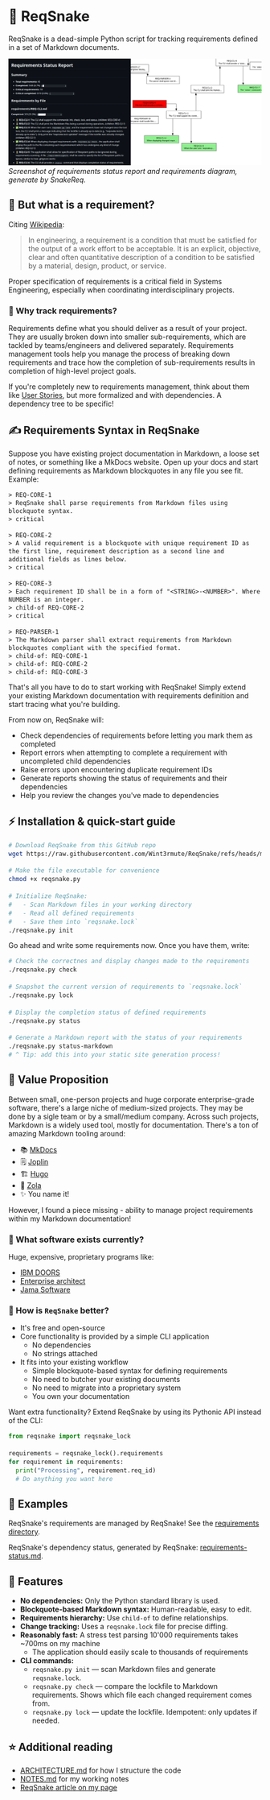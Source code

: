 # 🐍 ReqSnake

ReqSnake is a dead-simple Python script for tracking requirements defined in a set of Markdown documents.

![Image containing requirements status report and a requirements diagram](./docs/demo.jpg)
<i style="text-align: center;">Screenshot of requirements status report and requirements diagram, generate by SnakeReq.</i>

## 📄 But what is a requirement?

Citing [Wikipedia](https://en.wikipedia.org/wiki/Requirements_management):

> In engineering, a requirement is a condition that must be satisfied
> for the output of a work effort to be acceptable. It is an explicit,
> objective, clear and often quantitative description of a condition
> to be satisfied by a material, design, product, or service.

Proper specification of requirements is a critical field in Systems
Engineering, especially when coordinating interdisciplinary projects.

### 🤔 Why track requirements?

Requirements define what you should deliver as a result of your
project. They are usually broken down into smaller sub-requirements,
which are tackled by teams/engineers and delivered separately.
Requirements management tools help you manage the process of breaking
down requirements and trace how the completion of sub-requirements
results in completion of high-level project goals.

If you're completely new to requirements management, think about them like
[User Stories](https://en.wikipedia.org/wiki/User_story), but more formalized
and with dependencies. A dependency tree to be specific!

## ✍️ Requirements Syntax in ReqSnake

Suppose you have existing project documentation in Markdown, a loose set of
notes, or something like a MkDocs website. Open up your docs and start defining
requirements as Markdown blockquotes in any file you see fit. Example:

```
> REQ-CORE-1
> ReqSnake shall parse requirements from Markdown files using blockquote syntax.
> critical

> REQ-CORE-2
> A valid requirement is a blockquote with unique requirement ID as the first line, requirement description as a second line and additional fields as lines below.
> critical

> REQ-CORE-3
> Each requirement ID shall be in a form of "<STRING>-<NUMBER>". Where NUMBER is an integer.
> child-of REQ-CORE-2
> critical

> REQ-PARSER-1
> The Markdown parser shall extract requirements from Markdown blockquotes compliant with the specified format.
> child-of: REQ-CORE-1
> child-of: REQ-CORE-2
> child-of: REQ-CORE-3
```

That's all you have to do to start working with ReqSnake! Simply extend your
existing Markdown documentation with requirements definition and start tracing
what you're building.

From now on, ReqSnake will:

- Check dependencies of requirements before letting you mark them as completed
- Report errors when attempting to complete a requirement with uncompleted child dependencies
- Raise errors upon encountering duplicate requirement IDs
- Generate reports showing the status of requirements and their dependencies
- Help you review the changes you've made to dependencies

## ⚡ Installation & quick-start guide

```bash
# Download ReqSnake from this GitHub repo
wget https://raw.githubusercontent.com/Wint3rmute/ReqSnake/refs/heads/main/reqsnake.py

# Make the file executable for convenience
chmod +x reqsnake.py

# Initialize ReqSnake:
#   - Scan Markdown files in your working directory
#   - Read all defined requirements
#   - Save them into `reqsnake.lock`
./reqsnake.py init
```

Go ahead and write some requirements now. Once you have them, write:

```bash
# Check the correctnes and display changes made to the requirements
./reqsnake.py check

# Snapshot the current version of requirements to `reqsnake.lock`
./reqsnake.py lock

# Display the completion status of defined requirements
./reqsnake.py status

# Generate a Markdown report with the status of your requirements
./reqsnake.py status-markdown
# ^ Tip: add this into your static site generation process!
```

## 💎 Value Proposition

Between small, one-person projects and huge corporate enterprise-grade
software, there's a large niche of medium-sized projects. They may be done by a
sigle team or by a small/medium company. Across such projects, Markdown is a
widely used tool, mostly for documentation. There's a ton of amazing Markdown
tooling around:

- 📚 [MkDocs](https://www.mkdocs.org/)
- 🗒️ [Joplin](https://joplinapp.org/)
- 🏗️ [Hugo](https://gohugo.io/)
- 🦄 [Zola](https://www.getzola.org/)
- ✨ You name it!

However, I found a piece missing - ability to manage project requirements
within my Markdown documentation!

### 🏢 What software exists currently?

Huge, expensive, proprietary programs like:

- [IBM DOORS](https://www.ibm.com/docs/en/engineering-lifecycle-management-suite/doors/9.7.0?topic=overview-doors)
- [Enterprise architect](https://sparxsystems.com/)
- [Jama Software](https://www.jamasoftware.com/)

### 🐍 How is `ReqSnake` better?

- It's free and open-source
- Core functionality is provided by a simple CLI application
  - No dependencies
  - No strings attached
- It fits into your existing workflow
  - Simple blockquote-based syntax for defining requirements
  - No need to butcher your existing documents
  - No need to migrate into a proprietary system
  - You own your documentation

Want extra functionality? Extend ReqSnake by using its Pythonic API instead of the CLI:

```python
from reqsnake import reqsnake_lock

requirements = reqsnake_lock().requirements
for requirement in requirements:
  print("Processing", requirement.req_id)
  # Do anything you want here
```

## 📖 Examples

ReqSnake's requirements are managed by ReqSnake! See the [requirements directory](./requirements/).

ReqSnake's dependency status, generated by ReqSnake: [requirements-status.md](./requirements-status.md).

## 🚀 Features

- **No dependencies:** Only the Python standard library is used.
- **Blockquote-based Markdown syntax:** Human-readable, easy to edit.
- **Requirements hierarchy:** Use `child-of` to define relationships.
- **Change tracking:** Uses a `reqsnake.lock` file for precise diffing.
- **Reasonably fast:** A stress test parsing 10'000 requirements takes ~700ms on my machine
  - The application should easily scale to thousands of requirements
- **CLI commands:**
  - `reqsnake.py init` — scan Markdown files and generate `reqsnake.lock`.
  - `reqsnake.py check` — compare the lockfile to Markdown requirements. Shows which file each changed requirement comes from.
  - `reqsnake.py lock` — update the lockfile. Idempotent: only updates if needed.

## ⭐ Additional reading

- [ARCHITECTURE.md](./ARCHITECTURE.md) for how I structure the code
- [NOTES.md](./NOTES.md) for my working notes
- [ReqSnake article on my page](https://baczek.me/reqsnake)
